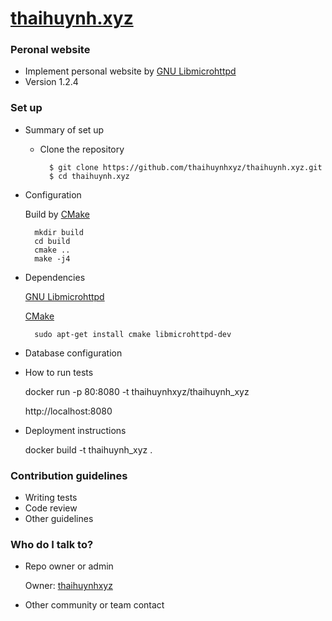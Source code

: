 # [thaihuynh.xyz](http://thaihuynh.xyz/about.html)

### Peronal website ###

* Implement personal website by [GNU Libmicrohttpd](https://www.gnu.org/software/libmicrohttpd/)
* Version 1.2.4

### Set up ###

* Summary of set up

    * Clone the repository
    
            $ git clone https://github.com/thaihuynhxyz/thaihuynh.xyz.git
            $ cd thaihuynh.xyz
    
* Configuration

    Build by [CMake](https://cmake.org/)
    
        mkdir build
        cd build
        cmake ..
        make -j4
    
* Dependencies

    [GNU Libmicrohttpd](https://www.gnu.org/software/libmicrohttpd/)
    
    [CMake](https://cmake.org/)
    
        sudo apt-get install cmake libmicrohttpd-dev
        
* Database configuration
* How to run tests

    docker run -p 80:8080 -t thaihuynhxyz/thaihuynh_xyz

    http://localhost:8080

* Deployment instructions

    docker build -t thaihuynh_xyz .

### Contribution guidelines ###

* Writing tests
* Code review
* Other guidelines

### Who do I talk to? ###

* Repo owner or admin

    Owner: [thaihuynhxyz](https://github.com/thaihuynhxyz)
   
* Other community or team contact
    